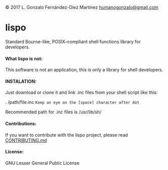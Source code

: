 
© 2017 L. Gonzalo Fernández-Díez Martínez
<humanogonzalo@gmail.com>

# lispo
Standard Bourne-like, POSIX-compliant shell functions library for developers.

#### What lispo is not:

This software is not an application, this is only a library for shell developers.

#### INSTALATION:

Just download or clone it and link .inc files from your shell script like this:

. /path/file.inc
`Keep an eye on the [space] character after dot`

Recommended path for .inc files is /usr/lib/sh/

#### Contributions:

If you want to contribute with the lispo project, please read [CONTRIBUTING.md](https://github.com/gonzalofdz/lispo/blob/master/.github/CONTRIBUTING.md)

#### License:

 GNU Lesser General Public License
 
 